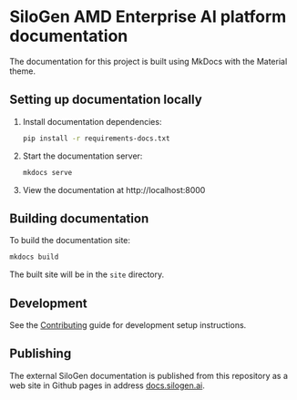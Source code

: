 # SiloGen AMD Enterprise AI platform documentation

The documentation for this project is built using MkDocs with the Material theme.

## Setting up documentation locally

1. Install documentation dependencies:
   ```bash
   pip install -r requirements-docs.txt
   ```

2. Start the documentation server:
   ```bash
   mkdocs serve
   ```

3. View the documentation at http://localhost:8000

## Building documentation

To build the documentation site:
```bash
mkdocs build
```

The built site will be in the `site` directory.

## Development

See the [Contributing](docs/contributing.md) guide for development setup instructions.

## Publishing

The external SiloGen documentation is published from this repository as a web site in Github pages in address [docs.silogen.ai](https://docs.silogen.ai).
